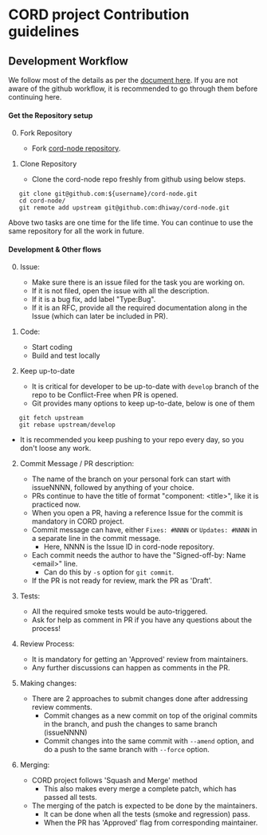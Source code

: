 # CORD project Contribution guidelines

## Development Workflow

We follow most of the details as per the [document here](https://help.github.com/en/github/collaborating-with-issues-and-pull-requests). If you are not aware of the github workflow, it is recommended to go through them before continuing here.


#### Get the Repository setup

0. Fork Repository
   - Fork [cord-node repository](https://github.com/dhiway/cord-node/fork).

1. Clone Repository
   - Clone the cord-node repo freshly from github using below steps.

```
   git clone git@github.com:${username}/cord-node.git
   cd cord-node/
   git remote add upstream git@github.com:dhiway/cord-node.git
```

Above two tasks are one time for the life time. You can continue to use the same repository for all the work in future.

#### Development & Other flows

0. Issue:
   - Make sure there is an issue filed for the task you are working on.
   - If it is not filed, open the issue with all the description.
   - If it is a bug fix, add label "Type:Bug".
   - If it is an RFC, provide all the required documentation along in the Issue (which can later be included in PR).

1. Code:
   - Start coding
   - Build and test locally

2. Keep up-to-date
   - It is critical for developer to be up-to-date with `develop` branch of the repo to be Conflict-Free when PR is opened.
   - Git provides many options to keep up-to-date, below is one of them
```
   git fetch upstream
   git rebase upstream/develop
```
   - It is recommended you keep pushing to your repo every day, so you don't loose any work.

2. Commit Message / PR description:
   - The name of the branch on your personal fork can start with issueNNNN, followed by anything of your choice.
   - PRs continue to have the title of format "component: \<title\>", like it is practiced now.
   - When you open a PR, having a reference Issue for the commit is mandatory in CORD project.
   - Commit message can have, either `Fixes: #NNNN` or `Updates: #NNNN` in a separate line in the commit message.
     - Here, NNNN is the Issue ID in cord-node repository.
   - Each commit needs the author to have the "Signed-off-by: Name \<email\>" line.
     - Can do this by `-s` option for `git commit`.
   - If the PR is not ready for review, mark the PR as 'Draft'.

3. Tests:
   - All the required smoke tests would be auto-triggered.
   - Ask for help as comment in PR if you have any questions about the process!

4. Review Process:
   - It is mandatory for getting an 'Approved' review from maintainers.
   - Any further discussions can happen as comments in the PR.

5. Making changes:
   - There are 2 approaches to submit changes done after addressing review comments.
     - Commit changes as a new commit on top of the original commits in the branch, and push the changes to same branch (issueNNNN)
     - Commit changes into the same commit with `--amend` option, and do a push to the same branch with `--force` option.

6. Merging:
   - CORD project follows 'Squash and Merge' method
     - This also makes every merge a complete patch, which has passed all tests.
   - The merging of the patch is expected to be done by the maintainers.
     - It can be done when all the tests (smoke and regression) pass.
     - When the PR has 'Approved' flag from corresponding maintainer.


